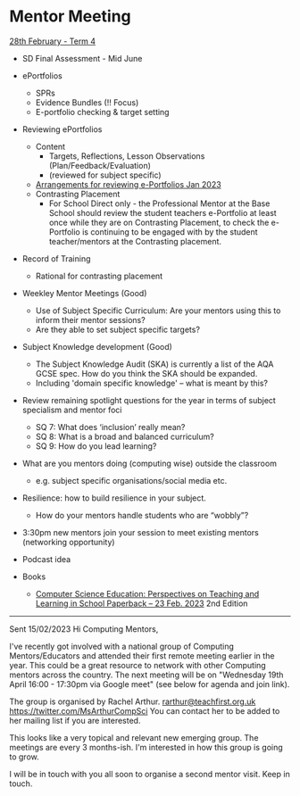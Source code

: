 Mentor Meeting
==============

[28th February - Term 4](https://cccu-my.sharepoint.com/:w:/g/personal/lt229_canterbury_ac_uk/ERFli6VqyflDm8dAdi5DpZ8BSAiJltMPREL9NYuuDNv2pA?wdOrigin=TEAMS-ELECTRON.p2p.bim&wdExp=TEAMS-CONTROL&wdhostclicktime=1677506482551&web=1)


* SD Final Assessment - Mid June
* ePortfolios
    * SPRs 
    * Evidence Bundles (!! Focus)
    * E-portfolio checking & target setting
* Reviewing ePortfolios
    * Content
        * Targets, Reflections, Lesson Observations (Plan/Feedback/Evaluation)
        * (reviewed for subject specific)
    * [Arrangements for reviewing e-Portfolios Jan 2023](https://cccu.sharepoint.com/sites/SecondaryEducation2223/Shared%20Documents/Forms/AllItems.aspx?FolderCTID=0x012000A41170FDB08D0846B3B9BBF2110C2752&id=%2Fsites%2FSecondaryEducation2223%2FShared%20Documents%2Fe%2DPortfolio%2FArrangements%20for%20reviewing%20e%2DPortfolios%20%28Jan%202023%29%2Epdf&viewid=5e473793%2Da1e5%2D489e%2D8182%2Dd8411c93cd5f&parent=%2Fsites%2FSecondaryEducation2223%2FShared%20Documents%2Fe%2DPortfolio)
    * Contrasting Placement
        * For School Direct only - the Professional Mentor at the Base School should review the student teachers e-Portfolio at least once while they are on Contrasting Placement, to check the e-Portfolio is continuing to be engaged with by the student teacher/mentors at the Contrasting placement.
* Record of Training
    * Rational for contrasting placement
* Weekley Mentor Meetings (Good)
    * Use of Subject Specific Curriculum: Are your mentors using this to inform their mentor sessions?
    * Are they able to set subject specific targets?
* Subject Knowledge development (Good)
    * The Subject Knowledge Audit (SKA) is currently a list of the AQA GCSE spec. How do you think the SKA should be expanded.
    * Including 'domain specific knowledge' – what is meant by this?
* Review remaining spotlight questions for the year in terms of subject specialism and mentor foci
    * SQ 7: What does ‘inclusion’ really mean?
    * SQ 8: What is a broad and balanced curriculum?
    * SQ 9: How do you lead learning?
* What are you mentors doing (computing wise) outside the classroom 
    * e.g. subject specific organisations/social media etc.
* Resilience: how to build resilience in your subject.
    * How do your mentors handle students who are “wobbly”?


* 3:30pm new mentors join your session to meet existing mentors (networking opportunity)


* Podcast idea
* Books
    * [Computer Science Education: Perspectives on Teaching and Learning in School Paperback – 23 Feb. 2023](https://www.amazon.co.uk/dp/1350296902) 2nd Edition


---

Sent 15/02/2023
Hi Computing Mentors,

I've recently got involved with a national group of Computing Mentors/Educators and attended their first remote meeting earlier in the year.
This could be a great resource to network with other Computing mentors across the country.
The next meeting will be on "Wednesday 19th April 16:00 - 17:30pm via Google meet" (see below for agenda and join link).

The group is organised by Rachel Arthur. rarthur@teachfirst.org.uk https://twitter.com/MsArthurCompSci
You can contact her to be added to her mailing list if you are interested.

This looks like a very topical and relevant new emerging group. The meetings are every 3 months-ish. I'm interested in how this group is going to grow.

I will be in touch with you all soon to organise a second mentor visit.
Keep in touch.



